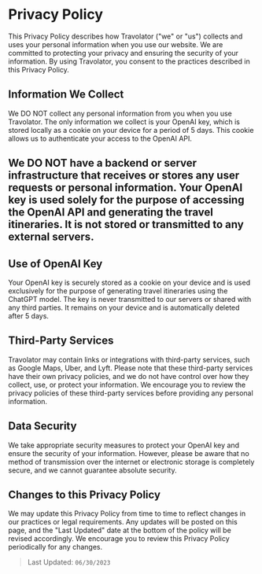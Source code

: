 # Privacy Policy
This Privacy Policy describes how Travolator ("we" or "us") collects and uses your personal information when you use our website. We are committed to protecting your privacy and ensuring the security of your information. By using Travolator, you consent to the practices described in this Privacy Policy.

## Information We Collect
We DO NOT collect any personal information from you when you use Travolator. The only information we collect is your OpenAI key, which is stored locally as a cookie on your device for a period of 5 days. This cookie allows us to authenticate your access to the OpenAI API.

## We DO NOT have a backend or server infrastructure that receives or stores any user requests or personal information. Your OpenAI key is used solely for the purpose of accessing the OpenAI API and generating the travel itineraries. It is not stored or transmitted to any external servers.

## Use of OpenAI Key
Your OpenAI key is securely stored as a cookie on your device and is used exclusively for the purpose of generating travel itineraries using the ChatGPT model. The key is never transmitted to our servers or shared with any third parties. It remains on your device and is automatically deleted after 5 days.

## Third-Party Services
Travolator may contain links or integrations with third-party services, such as Google Maps, Uber, and Lyft. Please note that these third-party services have their own privacy policies, and we do not have control over how they collect, use, or protect your information. We encourage you to review the privacy policies of these third-party services before providing any personal information.

## Data Security
We take appropriate security measures to protect your OpenAI key and ensure the security of your information. However, please be aware that no method of transmission over the internet or electronic storage is completely secure, and we cannot guarantee absolute security.

## Changes to this Privacy Policy
We may update this Privacy Policy from time to time to reflect changes in our practices or legal requirements. Any updates will be posted on this page, and the "Last Updated" date at the bottom of the policy will be revised accordingly. We encourage you to review this Privacy Policy periodically for any changes.

> Last Updated: `06/30/2023`
